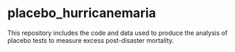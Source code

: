 # placebo_hurricanemaria
This repository includes the code and data used to produce the analysis of placebo tests to measure excess post-disaster mortality.
